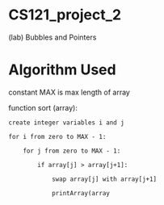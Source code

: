 # CS121_project_2
(lab) Bubbles and Pointers

# Algorithm Used
constant MAX is max length of array

function sort (array):

    create integer variables i and j
    
    for i from zero to MAX - 1:
    
        for j from zero to MAX - 1:
        
            if array[j] > array[j+1]:
            
                swap array[j] with array[j+1]
                
                printArray(array
